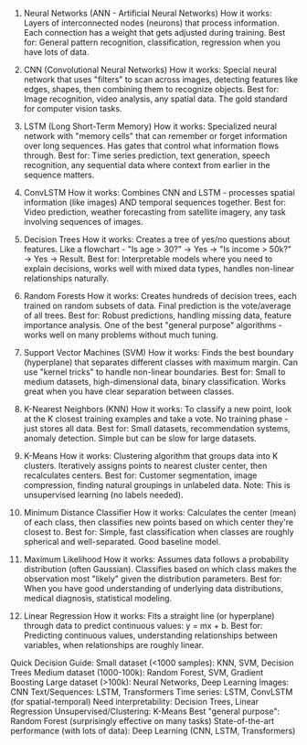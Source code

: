1. Neural Networks (ANN - Artificial Neural Networks)
How it works: Layers of interconnected nodes (neurons) that process information. Each connection has a weight that gets adjusted during training.
Best for: General pattern recognition, classification, regression when you have lots of data.

2. CNN (Convolutional Neural Networks)
How it works: Special neural network that uses "filters" to scan across images, detecting features like edges, shapes, then combining them to recognize objects.
Best for: Image recognition, video analysis, any spatial data. The gold standard for computer vision tasks.

3. LSTM (Long Short-Term Memory)
How it works: Specialized neural network with "memory cells" that can remember or forget information over long sequences. Has gates that control what information flows through.
Best for: Time series prediction, text generation, speech recognition, any sequential data where context from earlier in the sequence matters.

4. ConvLSTM
How it works: Combines CNN and LSTM - processes spatial information (like images) AND temporal sequences together.
Best for: Video prediction, weather forecasting from satellite imagery, any task involving sequences of images.

5. Decision Trees
How it works: Creates a tree of yes/no questions about features. Like a flowchart - "Is age > 30?" → Yes → "Is income > 50k?" → Yes → Result.
Best for: Interpretable models where you need to explain decisions, works well with mixed data types, handles non-linear relationships naturally.

6. Random Forests
How it works: Creates hundreds of decision trees, each trained on random subsets of data. Final prediction is the vote/average of all trees.
Best for: Robust predictions, handling missing data, feature importance analysis. One of the best "general purpose" algorithms - works well on many problems without much tuning.

7. Support Vector Machines (SVM)
How it works: Finds the best boundary (hyperplane) that separates different classes with maximum margin. Can use "kernel tricks" to handle non-linear boundaries.
Best for: Small to medium datasets, high-dimensional data, binary classification. Works great when you have clear separation between classes.

8. K-Nearest Neighbors (KNN)
How it works: To classify a new point, look at the K closest training examples and take a vote. No training phase - just stores all data.
Best for: Small datasets, recommendation systems, anomaly detection. Simple but can be slow for large datasets.

9. K-Means
How it works: Clustering algorithm that groups data into K clusters. Iteratively assigns points to nearest cluster center, then recalculates centers.
Best for: Customer segmentation, image compression, finding natural groupings in unlabeled data. Note: This is unsupervised learning (no labels needed).

10. Minimum Distance Classifier
How it works: Calculates the center (mean) of each class, then classifies new points based on which center they're closest to.
Best for: Simple, fast classification when classes are roughly spherical and well-separated. Good baseline model.

11. Maximum Likelihood
How it works: Assumes data follows a probability distribution (often Gaussian). Classifies based on which class makes the observation most "likely" given the distribution parameters.
Best for: When you have good understanding of underlying data distributions, medical diagnosis, statistical modeling.

12. Linear Regression
How it works: Fits a straight line (or hyperplane) through data to predict continuous values: y = mx + b.
Best for: Predicting continuous values, understanding relationships between variables, when relationships are roughly linear.

Quick Decision Guide:
Small dataset (<1000 samples): KNN, SVM, Decision Trees
Medium dataset (1000-100k): Random Forest, SVM, Gradient Boosting
Large dataset (>100k): Neural Networks, Deep Learning
Images: CNN
Text/Sequences: LSTM, Transformers
Time series: LSTM, ConvLSTM (for spatial-temporal)
Need interpretability: Decision Trees, Linear Regression
Unsupervised/Clustering: K-Means
Best "general purpose": Random Forest (surprisingly effective on many tasks)
State-of-the-art performance (with lots of data): Deep Learning (CNN, LSTM, Transformers)
